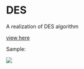 # DES
A realization of DES algorithm


[view here](http://hlyin.space/Information-Security/des/)


Sample:

![](http://gitimage-10031767.file.myqcloud.com/blog_image/InformationSecurity/des/des1.png)
